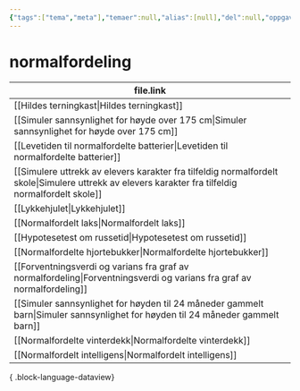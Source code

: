 ```yaml
---
{"tags":["tema","meta"],"temaer":null,"alias":[null],"del":null,"oppgave":null,"fag":null,"eksamen":null,"dg-publish":true,"title":"normalfordeling","date":"2023-06-01","modified":"2023-06-01","permalink":"/temaer/normalfordeling/","dgPassFrontmatter":true}
---
```



# normalfordeling
| file.link                                                                                                                                             |
| ----------------------------------------------------------------------------------------------------------------------------------------------------- |
| [[Hildes terningkast\|Hildes terningkast]]                                                                                                         |
| [[Simuler sannsynlighet for høyde over 175 cm\|Simuler sannsynlighet for høyde over 175 cm]]                                                       |
| [[Levetiden til normalfordelte batterier\|Levetiden til normalfordelte batterier]]                                                                 |
| [[Simulere uttrekk av elevers karakter fra tilfeldig normalfordelt skole\|Simulere uttrekk av elevers karakter fra tilfeldig normalfordelt skole]] |
| [[Lykkehjulet\|Lykkehjulet]]                                                                                                                       |
| [[Normalfordelt laks\|Normalfordelt laks]]                                                                                                         |
| [[Hypotesetest om russetid\|Hypotesetest om russetid]]                                                                                             |
| [[Normalfordelte hjortebukker\|Normalfordelte hjortebukker]]                                                                                       |
| [[Forventningsverdi og varians fra graf av normalfordeling\|Forventningsverdi og varians fra graf av normalfordeling]]                             |
| [[Simuler sannsynlighet for høyden til 24 måneder gammelt barn\|Simuler sannsynlighet for høyden til 24 måneder gammelt barn]]                     |
| [[Normalfordelte vinterdekk\|Normalfordelte vinterdekk]]                                                                                           |
| [[Normalfordelt intelligens\|Normalfordelt intelligens]]                                                                                           |

{ .block-language-dataview}
